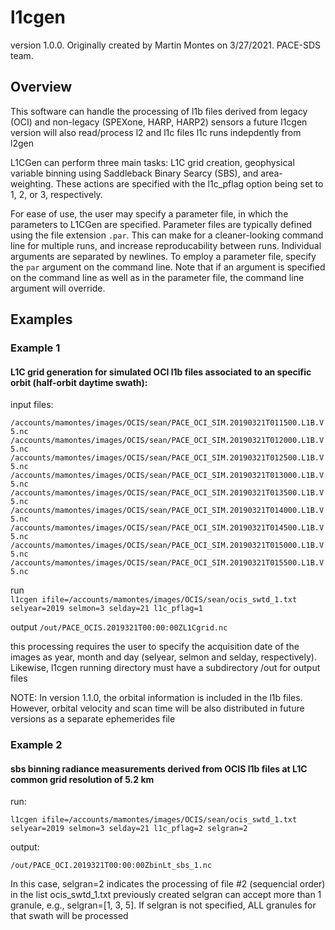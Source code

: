 

# l1cgen
version 1.0.0.
Originally created by Martin Montes on 3/27/2021.
PACE-SDS team.

## Overview
This software can handle the processing of l1b files derived from legacy (OCI) and non-legacy (SPEXone, HARP, HARP2) sensors
a future l1cgen version will also read/process l2 and l1c files
l1c runs indepdently from l2gen

L1CGen can perform three main tasks: L1C grid creation, geophysical variable binning using Saddleback Binary Searcy (SBS), and area-weighting. These actions are specified with the l1c_pflag option being set to 1, 2, or 3, respectively.

For ease of use, the user may specify a parameter file, in which the parameters to L1CGen are specified. Parameter files are typically defined using the file extension ```.par```. This can make for a cleaner-looking command line for multiple runs, and increase reproducability between runs. Individual arguments are separated by newlines. To employ a parameter file, specify the ```par``` argument on the command line. Note that if an argument is specified on the command line as well as in the parameter file, the command line argument will override.

## Examples
### Example 1
#### L1C grid generation for simulated OCI l1b files associated to an specific orbit (half-orbit daytime swath):

input files:

```/accounts/mamontes/images/OCIS/sean/PACE_OCI_SIM.20190321T011500.L1B.V5.nc```
```/accounts/mamontes/images/OCIS/sean/PACE_OCI_SIM.20190321T012000.L1B.V5.nc```
```/accounts/mamontes/images/OCIS/sean/PACE_OCI_SIM.20190321T012500.L1B.V5.nc```
```/accounts/mamontes/images/OCIS/sean/PACE_OCI_SIM.20190321T013000.L1B.V5.nc```
```/accounts/mamontes/images/OCIS/sean/PACE_OCI_SIM.20190321T013500.L1B.V5.nc```
```/accounts/mamontes/images/OCIS/sean/PACE_OCI_SIM.20190321T014000.L1B.V5.nc```
```/accounts/mamontes/images/OCIS/sean/PACE_OCI_SIM.20190321T014500.L1B.V5.nc```
```/accounts/mamontes/images/OCIS/sean/PACE_OCI_SIM.20190321T015000.L1B.V5.nc```
```/accounts/mamontes/images/OCIS/sean/PACE_OCI_SIM.20190321T015500.L1B.V5.nc```
 
run  
```l1cgen ifile=/accounts/mamontes/images/OCIS/sean/ocis_swtd_1.txt selyear=2019 selmon=3 selday=21 l1c_pflag=1```


output 
```/out/PACE_OCIS.2019321T00:00:00ZL1Cgrid.nc```

this processing requires the user to specify the acquisition date of the images as year, month and day (selyear, selmon and selday, respectively).
Likewise, l1cgen running directory must have a subdirectory /out for output files 

NOTE: In version 1.1.0, the orbital information is included in the l1b files. However, orbital velocity and scan time will be also distributed in future versions as a separate ephemerides file


### Example 2
#### sbs binning radiance measurements derived from OCIS l1b files at L1C common grid resolution of 5.2 km

run:  

```l1cgen ifile=/accounts/mamontes/images/OCIS/sean/ocis_swtd_1.txt selyear=2019 selmon=3 selday=21 l1c_pflag=2 selgran=2```


output: 

```/out/PACE_OCI.2019321T00:00:00ZbinLt_sbs_1.nc```

In this case, selgran=2 indicates the processing of file #2 (sequencial order) in the list ocis_swtd_1.txt previously created
selgran can accept more than 1 granule, e.g., selgran=[1, 3, 5]. If selgran is not specified, ALL granules for that swath will be processed
